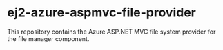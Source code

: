 # ej2-azure-aspmvc-file-provider
This repository contains the Azure  ASP.NET MVC  file system provider for the file manager component.

